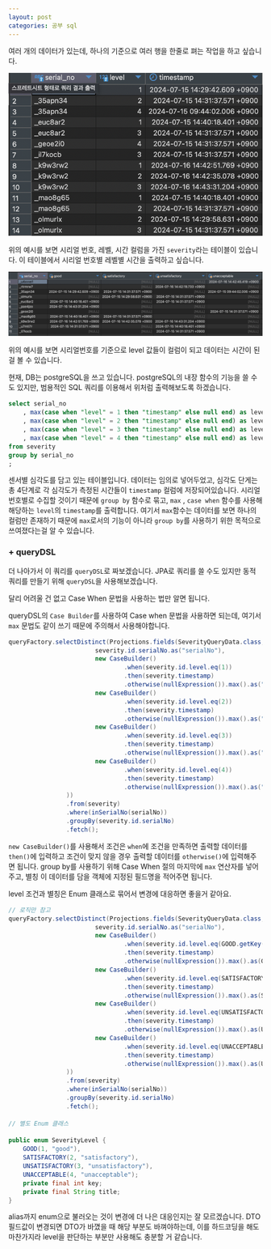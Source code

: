 ```yaml
---
layout: post
categories: 공부 sql 
---
```


여러 개의 데이터가 있는데, 하나의 기준으로 여러 행을 한줄로 펴는 작업을 하고 싶습니다. 

![예시1](/assets/img/여러row예시.png)

위의 예시를 보면 시리얼 번호, 레벨, 시간 컬럼을 가진 `severity`라는 테이블이 있습니다. 이 테이블에서 시리얼 번호별 레벨별 시간을 출력하고 싶습니다. 

![출력 예시2](/assets/img/한줄쿼리출력.png)

위의 예시를 보면 시리얼번호를 기준으로 level 값들이 컬럼이 되고 데이터는 시간이 된 걸 볼 수 있습니다. 

현재, DB는 postgreSQL을 쓰고 있습니다. postgreSQL의 내장 함수의 기능을 쓸 수도 있지만, 범용적인 SQL 쿼리를 이용해서 위처럼 출력해보도록 하겠습니다. 

```sql
select serial_no
	, max(case when "level" = 1 then "timestamp" else null end) as level_1
	, max(case when "level" = 2 then "timestamp" else null end) as level_2
	, max(case when "level" = 3 then "timestamp" else null end) as level_3
	, max(case when "level" = 4 then "timestamp" else null end) as level_4
from severity 
group by serial_no 
;
```

센서별 심각도를 담고 있는 테이블입니다. 데이터는 임의로 넣어두었고, 심각도 단게는 총 4단계로 각 심각도가 측정된 시간들이 `timestamp` 컬럼에 저장되어있습니다. 
시리얼 번호별로 수집할 것이기 때문에 `group by` 함수로 묶고, `max` , `case when` 함수를 사용해 해당하는 `level`의 `timestamp`를 출력합니다. 
여기서 `max`함수는 데이터를 보면 하나의 컬럼만 존재하기 때문에 `max`로서의 기능이 아니라 `group by`를 사용하기 위한 목적으로 쓰여졌다는걸 알 수 있습니다. 

### + queryDSL

더 나아가서 이 쿼리를 `queryDSL`로 짜보겠습니다. 
JPA로 쿼리를 쓸 수도 있지만 동적 쿼리를 만들기 위해 `queryDSL`을 사용해보겠습니다. 

달리 어려울 건 없고 Case When 문법을 사용하는 법만 알면 됩니다.

queryDSL의 `Case Builder`를 사용하여 Case when 문법을 사용하면 되는데, 여기서 `max` 문법도 같이 쓰기 때문에 주의해서 사용해야합니다. 

```java
queryFactory.selectDistinct(Projections.fields(SeverityQueryData.class,
                        severity.id.serialNo.as("serialNo"),
                        new CaseBuilder()
                                .when(severity.id.level.eq(1))
                                .then(severity.timestamp)
                                .otherwise(nullExpression()).max().as("good"),
                        new CaseBuilder()
                                .when(severity.id.level.eq(2))
                                .then(severity.timestamp)
                                .otherwise(nullExpression()).max().as("satisfactory"),
                        new CaseBuilder()
                                .when(severity.id.level.eq(3))
                                .then(severity.timestamp)
                                .otherwise(nullExpression()).max().as("unsatisfactory"),
                        new CaseBuilder()
                                .when(severity.id.level.eq(4))
                                .then(severity.timestamp)
                                .otherwise(nullExpression()).max().as("unacceptable")
                ))
                .from(severity)
                .where(inSerialNo(serialNo))
                .groupBy(severity.id.serialNo)
                .fetch();
```

`new CaseBuilder()`를 사용해서 조건은 `when`에 조건을 만족하면 출력할 데이터를 `then()`에 입력하고 조건이 맞지 않을 경우 출력할 데이터를 `otherwise()`에 입력해주면 됩니다. 
group by를 사용하기 위해 Case When 절의 마지막에 `max` 연산자를 넣어주고, 별칭 이 데이터를 담을 객체에 지정된 필드명을 적어주면 됩니다. 

level 조건과 별칭은 Enum 클래스로 묶어서 변경에 대응하면 좋을거 같아요. 

```java
// 로직만 참고 
queryFactory.selectDistinct(Projections.fields(SeverityQueryData.class,
                        severity.id.serialNo.as("serialNo"),
                        new CaseBuilder()
                                .when(severity.id.level.eq(GOOD.getKey()))
                                .then(severity.timestamp)
                                .otherwise(nullExpression()).max().as(GOOD.getTitle()),
                        new CaseBuilder()
                                .when(severity.id.level.eq(SATISFACTORY.getKey()))
                                .then(severity.timestamp)
                                .otherwise(nullExpression()).max().as(SATISFACTORY.getTitle()),
                        new CaseBuilder()
                                .when(severity.id.level.eq(UNSATISFACTORY.getKey()))
                                .then(severity.timestamp)
                                .otherwise(nullExpression()).max().as(UNSATISFACTORY.getTitle()),
                        new CaseBuilder()
                                .when(severity.id.level.eq(UNACCEPTABLE.getKey()))
                                .then(severity.timestamp)
                                .otherwise(nullExpression()).max().as(UNACCEPTABLE.getTitle())
                ))
                .from(severity)
                .where(inSerialNo(serialNo))
                .groupBy(severity.id.serialNo)
                .fetch();

// 별도 Enum 클래스

public enum SeverityLevel {
    GOOD(1, "good"),
    SATISFACTORY(2, "satisfactory"),
    UNSATISFACTORY(3, "unsatisfactory"),
    UNACCEPTABLE(4, "unacceptable");
    private final int key;
    private final String title;
}
```

alias까지 enum으로 불러오는 것이 변경에 더 나은 대응인지는 잘 모르겠습니다. DTO 필드값이 변경되면 DTO가 바꼈을 때 해당 부분도 바껴야하는데, 이를 하드코딩을 해도 마찬가지라 level을 판단하는 부분만 사용해도 충분할 거 같습니다. 
